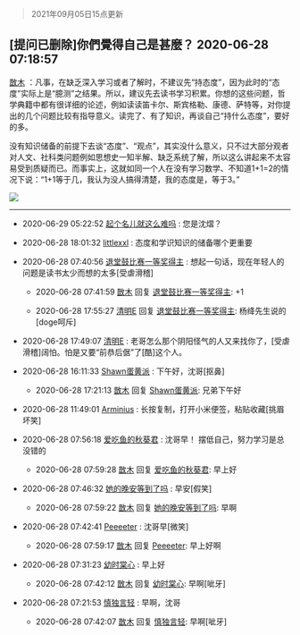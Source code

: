 > 2021年09月05日15点更新
<link rel="stylesheet" href="https://cdn.jsdelivr.net/gh/taotie6/sampleJSON@main/css/photo_show.css">


 ## [提问已删除]你們覺得自己是甚麼？ 2020-06-28 07:18:57

 [㪚木](https://www.coolapk.com/feed/19856251?shareKey=ZmVkNjM3MzU4NmZlNjEzMTc1NjA~) ：凡事，在缺乏深入学习或者了解时，不建议先“持态度”，因为此时的“态度”实际上是“臆测”之结果。所以，建议先去读书学习积累。你想的这些问题，哲学典籍中都有很详细的论述，例如读读笛卡尔、斯宾格勒、康德、萨特等，对你提出的几个问题比较有指导意义。读完了、有了知识，再谈自己“持什么态度”<!--break-->，要好的多。

没有知识储备的前提下去谈“态度”、“观点”，其实没什么意义，只不过大部分观者对人文、社科类问题例如思想史一知半解、缺乏系统了解，所以这么讲起来不太容易受到质疑而已。而事实上，这就如同一个人在没有学习数学、不知道1+1=2的情况下说：“1+1等于几，我认为没人搞得清楚，我的态度是，等于3。” 

<div class="album">
<img class="img-item" src="http://image.coolapk.com/feed/2020/0628/07/1081091_c5fd1a1e_9936_92@216x196.gif" />
</div>

 ------- 

- 2020-06-29 05:22:52 [起个名儿就这么难吗](uid=487511) : 您是沈熠？ 

- 2020-06-28 18:01:32 [littlexxl](uid=3375580) : 态度和学识知识的储备哪个更重要 

- 2020-06-28 07:40:56 [退堂鼓比赛一等奖得主](uid=2689677) : 想起一句话，现在年轻人的问题是读书太少而想的太多[受虐滑稽] 

    - 2020-06-28 07:41:59 [㪚木](uid=1081091) 回复 [退堂鼓比赛一等奖得主](uid=2689677): +1 

    - 2020-06-28 17:55:27 [清明E](uid=1792072) 回复 [退堂鼓比赛一等奖得主](uid=2689677): 杨绛先生说的[doge呵斥] 

- 2020-06-28 17:49:07 [清明E](uid=1792072) : 老哥怎么那个阴阳怪气的人又来找你了，[受虐滑稽]阔怕。怕是又要“前恭后倨”了[酷]这个人。 

- 2020-06-28 16:11:33 [Shawn蛋黄派](uid=2642278) : 下午好，沈哥[抠鼻] 

    - 2020-06-28 17:21:13 [㪚木](uid=1081091) 回复 [Shawn蛋黄派](uid=2642278): 兄弟下午好 

- 2020-06-28 11:49:01 [Arminius](uid=1185530) : 长按复制，打开小米便签，粘贴收藏[挑眉坏笑] 

- 2020-06-28 07:56:18 [爱吃鱼的秋葵君](uid=1197189) : 沈哥早！
摆低自己，努力学习是总没错的 

    - 2020-06-28 07:59:28 [㪚木](uid=1081091) 回复 [爱吃鱼的秋葵君](uid=1197189): 早上好 

- 2020-06-28 07:46:32 [她的晚安等到了吗](uid=2059733) : 早安[假笑] 

    - 2020-06-28 07:59:22 [㪚木](uid=1081091) 回复 [她的晚安等到了吗](uid=2059733): 早啊 

- 2020-06-28 07:42:41 [Peeeeter](uid=3331505) : 沈哥早[微笑] 

    - 2020-06-28 07:59:17 [㪚木](uid=1081091) 回复 [Peeeeter](uid=3331505): 早上好啊 

- 2020-06-28 07:31:23 [幼时棠心](uid=1017379) : 早上好 

    - 2020-06-28 07:42:12 [㪚木](uid=1081091) 回复 [幼时棠心](uid=1017379): 早啊[呲牙] 

- 2020-06-28 07:21:53 [慎独言轻](uid=1639501) : 早啊，沈哥 

    - 2020-06-28 07:42:07 [㪚木](uid=1081091) 回复 [慎独言轻](uid=1639501): 早啊[呲牙] 

